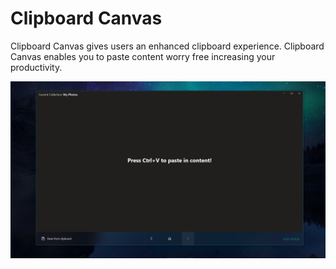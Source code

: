 # Clipboard Canvas
Clipboard Canvas gives users an enhanced clipboard experience. Clipboard Canvas enables you to paste content worry free increasing your productivity.

![Clipboard Canvas](ClipboardCanvas/Assets/ClipboardCanvasPreviewImage.png)
